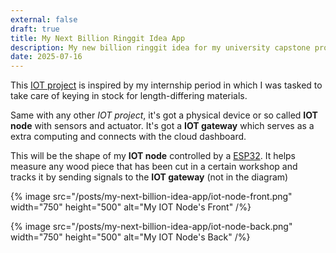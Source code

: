 ```yaml
---
external: false
draft: true
title: My Next Billion Ringgit Idea App
description: My new billion ringgit idea for my university capstone project
date: 2025-07-16
---
```


This [IOT project](https://aws.amazon.com/what-is/iot/) is inspired by my internship period in which I was tasked to take care of keying in stock for length-differing materials.

Same with any other *IOT project*, it's got a physical device or so called **IOT node** with sensors and actuator. It's got a **IOT gateway** which serves as a extra computing and connects with the cloud dashboard.

This will be the shape of my **IOT node** controlled by a [ESP32](https://my.cytron.io/p-nodemcu-esp32). It helps measure any wood piece that has been cut in a certain workshop and tracks it by sending signals to the **IOT gateway** (not in the diagram)

{% image src="/posts/my-next-billion-idea-app/iot-node-front.png" width="750" height="500" alt="My IOT Node's Front" /%}

{% image src="/posts/my-next-billion-idea-app/iot-node-back.png" width="750" height="500" alt="My IOT Node's Back" /%}


